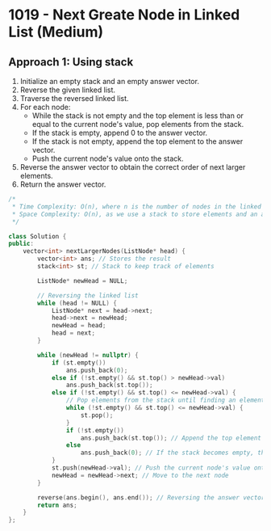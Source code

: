 # 1019 - Next Greate Node in Linked List (Medium)

## Approach 1: Using stack

1. Initialize an empty stack and an empty answer vector.
2. Reverse the given linked list.
3. Traverse the reversed linked list.
4. For each node:
   - While the stack is not empty and the top element is less than or equal to the current node's value, pop elements from the stack.
   - If the stack is empty, append 0 to the answer vector.
   - If the stack is not empty, append the top element to the answer vector.
   - Push the current node's value onto the stack.
5. Reverse the answer vector to obtain the correct order of next larger elements.
6. Return the answer vector.

<Tabs>
<TabItem value="cpp" label="C++">
<SolutionAuthor name="@yashh0903"/>

```cpp
/*
 * Time Complexity: O(n), where n is the number of nodes in the linked list.
 * Space Complexity: O(n), as we use a stack to store elements and an answer vector to store the result.
 */

class Solution {
public:
    vector<int> nextLargerNodes(ListNode* head) {
        vector<int> ans; // Stores the result
        stack<int> st; // Stack to keep track of elements

        ListNode* newHead = NULL;

        // Reversing the linked list
        while (head != NULL) {
            ListNode* next = head->next;
            head->next = newHead;
            newHead = head;
            head = next;
        }

        while (newHead != nullptr) {
            if (st.empty())
                ans.push_back(0);
            else if (!st.empty() && st.top() > newHead->val)
                ans.push_back(st.top());
            else if (!st.empty() && st.top() <= newHead->val) {
                // Pop elements from the stack until finding an element greater than the current node's value or the stack becomes empty
                while (!st.empty() && st.top() <= newHead->val) {
                    st.pop();
                }
                if (!st.empty())
                    ans.push_back(st.top()); // Append the top element to the answer vector
                else
                    ans.push_back(0); // If the stack becomes empty, there is no larger element, so append 0 to the answer vector
            }
            st.push(newHead->val); // Push the current node's value onto the stack
            newHead = newHead->next; // Move to the next node
        }

        reverse(ans.begin(), ans.end()); // Reversing the answer vector to restore the correct order
        return ans;
    }
};

```

</TabItem>
</Tabs>
